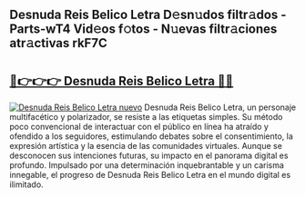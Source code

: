 ## Desnuda Reis Belico Letra D𝚎sn𝚞dos filtr𝚊dos - Parts-wT4 Vid𝚎os f𝚘tos - N𝚞evas filtr𝚊ciones atr𝚊ctivas rkF7C

# <h2><a href="http://mb1w3sl.tromn.icu/?c=Desnuda+Reis+Belico+Letra">🔗👉👉👉 Desnuda Reis Belico Letra 🔗🔗</a></h2>

[![Desnuda Reis Belico Letra nuevo](https://i.imgur.com/pEAQMta.gif)](http://mb1w3sl.tromn.icu/?c=Desnuda+Reis+Belico+Letra)
Desnuda Reis Belico Letra, un personaje multifacético y polarizador, se resiste a las etiquetas simples. Su método poco convencional de interactuar con el público en línea ha atraído y ofendido a los seguidores, estimulando debates sobre el consentimiento, la expresión artística y la esencia de las comunidades virtuales. Aunque se desconocen sus intenciones futuras, su impacto en el panorama digital es profundo. Impulsado por una determinación inquebrantable y un carisma innegable, el progreso de Desnuda Reis Belico Letra en el mundo digital es ilimitado.
